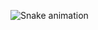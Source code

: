 ![Snake animation](https://github.com/GraciTeste/GraciTeste/blob/output/github-contribution-grid-snake.svg)
